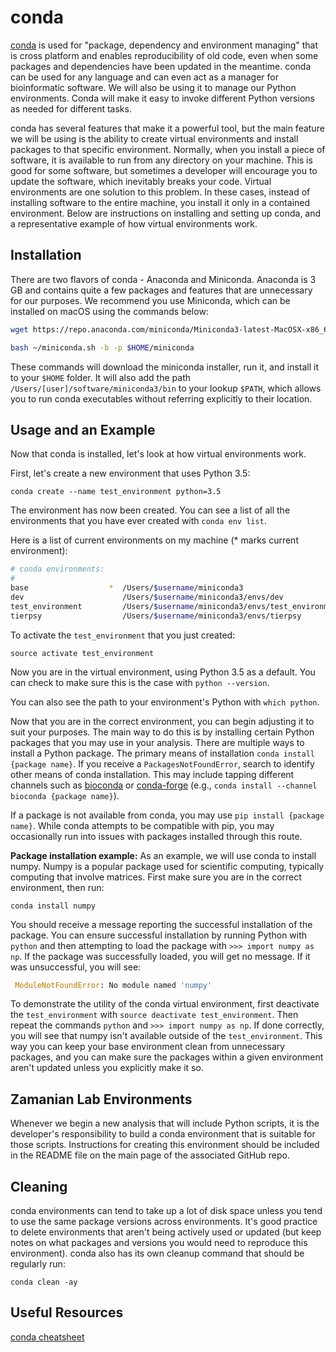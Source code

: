 # conda

[conda](https://conda.io/docs/) is used for "package, dependency and environment managing" that is cross platform and enables reproducibility of old code, even when some packages and dependencies have been updated in the meantime. conda can be used for any language and can even act as a manager for bioinformatic software. We will also be using it to manage our Python environments. Conda will make it easy to invoke different Python versions as needed for different tasks.

conda has several features that make it a powerful tool, but the main feature we will be using is the ability to create virtual environments and install packages to that specific environment. Normally, when you install a piece of software, it is available to run from any directory on your machine. This is good for some software, but sometimes a developer will encourage you to update the software, which inevitably breaks your code. Virtual environments are one solution to this problem. In these cases, instead of installing software to the entire machine, you install it only in a contained environment. Below are instructions on installing and setting up conda, and a representative example of how virtual environments work.

## Installation

There are two flavors of conda - Anaconda and Miniconda. Anaconda is 3 GB and contains quite a few packages and features that are unnecessary for our purposes. We recommend you use Miniconda, which can be installed on macOS using the commands below:

```bash
wget https://repo.anaconda.com/miniconda/Miniconda3-latest-MacOSX-x86_64.sh -O ~/miniconda.sh
```

```bash
bash ~/miniconda.sh -b -p $HOME/miniconda
```

These commands will download the miniconda installer, run it, and install it to your `$HOME` folder. It will also add the path `/Users/[user]/software/miniconda3/bin` to your lookup `$PATH`, which allows you to run conda executables without referring explicitly to their location.

## Usage and an Example

Now that conda is installed, let's look at how virtual environments work.

First, let's create a new environment that uses Python 3.5:

`conda create --name test_environment python=3.5`

The environment has now been created. You can see a list of all the environments that you have ever created with `conda env list`.

Here is a list of current environments on my machine (* marks current environment):

```bash
# conda environments:
#
base                  *  /Users/$username/miniconda3
dev                      /Users/$username/miniconda3/envs/dev
test_environment         /Users/$username/miniconda3/envs/test_environment
tierpsy                  /Users/$username/miniconda3/envs/tierpsy
```

To activate the `test_environment` that you just created:

`source activate test_environment`

Now you are in the virtual environment, using Python 3.5 as a default. You can check to make sure this is the case with `python --version`.

You can also see the path to your environment's Python with `which python`.

Now that you are in the correct environment, you can begin adjusting it to suit your purposes. The main way to do this is by installing certain Python packages that you may use in your analysis. There are multiple ways to install a Python package. The primary means of installation `conda install {package name}`. If you receive a `PackagesNotFoundError`, search to identify other means of conda installation. This may include tapping different channels such as [bioconda](https://bioconda.github.io/user/install.html) or [conda-forge](https://conda-forge.org/docs/user/introduction.html) (e.g., `conda install --channel bioconda {package name}`).

If a package is not available from conda, you may use `pip install {package name}`. While conda attempts to be compatible with pip, you may occasionally run into issues with packages installed through this route.

**Package installation example:** As an example, we will use conda to install numpy. Numpy is a popular package used for scientific computing, typically computing that involve matrices. First make sure you are in the correct environment, then run:

`conda install numpy`

You should receive a message reporting the successful installation of the package. You can ensure successful installation by running Python with `python` and then attempting to load the package with `>>> import numpy as np`. If the package was successfully loaded, you will get no message. If it was unsuccessful, you will see:

```python
 ModuleNotFoundError: No module named 'numpy'
```

To demonstrate the utility of the conda virtual environment, first deactivate the `test_environment` with `source deactivate test_environment`. Then repeat the commands `python` and `>>> import numpy as np`. If done correctly, you will see that numpy isn't available outside of the `test_environment`. This way you can keep your base environment clean from unnecessary packages, and you can make sure the packages within a given environment aren't updated unless you explicitly make it so.

## Zamanian Lab Environments

Whenever we begin a new analysis that will include Python scripts, it is the developer's responsibility to build a conda environment that is suitable for those scripts. Instructions for creating this environment should be included in the README file on the main page of the associated GitHub repo.

## Cleaning

conda environments can tend to take up a lot of disk space unless you tend to use the same package versions across environments. It's good practice to delete environments that aren't being actively used or updated (but keep notes on what packages and versions you would need to reproduce this environment). conda also has its own cleanup command that should be regularly run:

`conda clean -ay`

## Useful Resources

[conda cheatsheet](https://conda.io/docs/_downloads/conda-cheatsheet.pdf)
